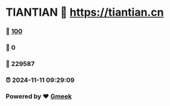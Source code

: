# TIANTIAN :link: https://tiantian.cn 
### :page_facing_up: [100](https://tiantian.cn/tag.html) 
### :speech_balloon: 0 
### :hibiscus: 229587 
### :alarm_clock: 2024-11-11 09:29:09 
### Powered by :heart: [Gmeek](https://github.com/Meekdai/Gmeek)
